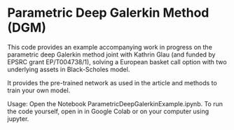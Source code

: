 # Parametric Deep Galerkin Method (DGM)

This code provides an example accompanying work in progress on the parametric deep Galerkin method joint with Kathrin Glau (and funded by EPSRC grant EP/T004738/1), solving a European basket call option with two underlying assets in Black-Scholes model.

It provides the pre-trained network as used in the article and methods to train your own model.

Usage: Open the Notebook ParametricDeepGalerkinExample.ipynb. To run the code yourself, open in in Google Colab or on your computer using jupyter.
